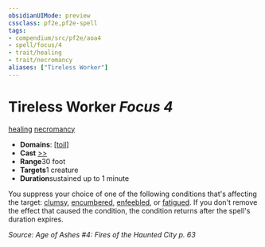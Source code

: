 ```yaml
---
obsidianUIMode: preview
cssclass: pf2e,pf2e-spell
tags:
- compendium/src/pf2e/aoa4
- spell/focus/4
- trait/healing
- trait/necromancy
aliases: ["Tireless Worker"]
---
```

# Tireless Worker *Focus 4*   
[healing](/rules/traits/healing.md)  [necromancy](/rules/traits/necromancy.md)  

- **Domains**: [[toil](/compendium/setting/domains.md#Toil)]
- **Cast** [>>](/rules/core-rulebook/chapter-9-playing-the-game.md#Actions "Two-Action") 
- **Range**30 foot
- **Targets**1 creature
- **Duration**sustained up to 1 minute

You suppress your choice of one of the following conditions that's affecting the target: [clumsy](/rules/conditions.md#Clumsy), [encumbered](/rules/conditions.md#Encumbered), [enfeebled](/rules/conditions.md#Enfeebled), or [fatigued](/rules/conditions.md#Fatigued). If you don't remove the effect that caused the condition, the condition returns after the spell's duration expires.

*Source: Age of Ashes #4: Fires of the Haunted City p. 63*